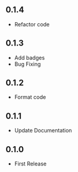 ## 0.1.4

* Refactor code

## 0.1.3

* Add badges
* Bug Fixing

## 0.1.2

* Format code

## 0.1.1

* Update Documentation

## 0.1.0

* First Release
